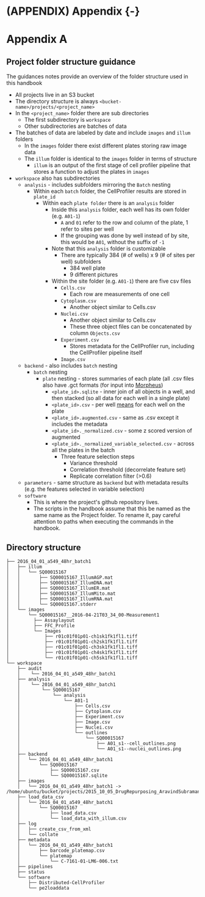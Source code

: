 # (APPENDIX) Appendix {-} 
# Appendix A

## Project folder structure guidance

The guidances notes provide an overview of the folder structure used in this handbook

- All projects live in an S3 bucket
- The directory structure is always `<bucket-name>/projects/<project_name>`
- In the `<project_name>` folder there are sub directories
    - The first subdirectory is `workspace`
    - Other subdirectories are batches of data
- The batches of data are labeled by date and include `images` and `illum` folders
    - In the `images` folder there exist different plates storing raw image data
    - The `illum` folder is identical to the `images` folder in terms of structure
        - `illum` is an output of the first stage of cell profiler pipeline that stores a function to adjust the plates in `images`
- `workspace` also has subdirectories
    - `analysis` - includes subfolders mirroring the `Batch` nesting
        - Within each `batch` folder, the CellProfiler results are stored in `plate_id`  
            - Within each `plate folder` there is an `analysis` folder
                - Inside this `analysis` folder, each well has its own folder (e.g. `A01-1`)
                    - `A` and `01` refer to the row and column of the plate, 1 refer to sites per well
                    - If the grouping was done by well instead of by site, this would be `A01`, without the suffix of `-1`
                - Note that this `analysis` folder is customizable
                    - There are typically 384 (# of wells) x 9 (# of sites per well) subfolders
                        - 384 well plate
                        - 9 different pictures
                - Within the site folder (e.g. `A01-1`) there are five csv files
                    - `Cells.csv`
                        - Each row are measurements of one cell
                    - `Cytoplasm.csv`
                        - Another object similar to Cells.csv
                    - `Nuclei.csv`
                        - Another object similar to Cells.csv
                        - These three object files can be concatenated by column `Objects.csv`
                    - `Experiment.csv`
                        - Stores metadata for the CellProfiler run, including the CellProfiler pipeline itself
                    - `Image.csv`
    - `backend` - also includes `batch` nesting  
        - `batch` nesting
            - `plate` nesting - stores summaries of each plate (all .csv files also have .gct formats (for input into [Morpheus](https://software.broadinstitute.org/morpheus/))
                - `<plate_id>.sqlite` - inner join of all objects in a well, and then stacked (so all data for each well in a single plate)
                - `<plate_id>.csv` - per well [means](https://github.com/broadinstitute/cytominer_scripts/blob/master/aggregate.R#L44) for each well on the plate
                - `<plate_id>.augmented.csv` - same as .csv except it includes the metadata
                - `<plate_id>._normalized.csv` - some z scored version of augmented
                - `<plate_id>._normalized_variable_selected.csv` - across all the plates in the batch
                    - Three feature selection steps
                        - Variance threshold
                        - Correlation threshold (decorrelate feature set)
                        - Replicate correlation filter (>0.6)
    - `parameters` - same structure as `backend` but with metadata results (e.g. the features selected in variable selection)
    - `software`
        - This is where the project's github repository lives.
        - The scripts in the handbook assume that this be named as the same name as the Project folder. To rename it, pay careful attention to paths when executing the commands in the handbook.

## Directory structure

```
├── 2016_04_01_a549_48hr_batch1
│   ├── illum
│   │   └── SQ00015167
│   │       ├── SQ00015167_IllumAGP.mat
│   │       ├── SQ00015167_IllumDNA.mat
│   │       ├── SQ00015167_IllumER.mat
│   │       ├── SQ00015167_IllumMito.mat
│   │       ├── SQ00015167_IllumRNA.mat
│   │       └── SQ00015167.stderr
│   └── images
│       └── SQ00015167__2016-04-21T03_34_00-Measurement1
│         ├── Assaylayout
│         ├── FFC_Profile
│         └── Images
│             ├── r01c01f01p01-ch1sk1fk1fl1.tiff
│             ├── r01c01f01p01-ch2sk1fk1fl1.tiff
│             ├── r01c01f01p01-ch3sk1fk1fl1.tiff
│             ├── r01c01f01p01-ch4sk1fk1fl1.tiff
│             └── r01c01f01p01-ch5sk1fk1fl1.tiff
└── workspace
    ├── audit
    │    └── 2016_04_01_a549_48hr_batch1
    ├── analysis
    │    └── 2016_04_01_a549_48hr_batch1
    │        └── SQ00015167
    │            └── analysis
    │                └── A01-1
    │                    ├── Cells.csv
    │                    ├── Cytoplasm.csv
    │                    ├── Experiment.csv
    │                    ├── Image.csv
    │                    ├── Nuclei.csv
    │                    └── outlines
    │                        └── SQ00015167
    │                            ├── A01_s1--cell_outlines.png
    │                            └── A01_s1--nuclei_outlines.png
    ├── backend
    │   └── 2016_04_01_a549_48hr_batch1
    │       └── SQ00015167
    │           ├── SQ00015167.csv
    │           └── SQ00015167.sqlite
    ├── images
    │   └── 2016_04_01_a549_48hr_batch1 -> /home/ubuntu/bucket/projects/2015_10_05_DrugRepurposing_AravindSubramanian_GolubLab_Broad/2016_04_01_a549_48hr_batch1/images/
    ├── load_data_csv
    │   └── 2016_04_01_a549_48hr_batch1
    │       └── SQ00015167
    │           ├── load_data.csv
    │           └── load_data_with_illum.csv
    ├── log 
    │   ├── create_csv_from_xml
    │   └── collate       
    ├── metadata
    │   └── 2016_04_01_a549_48hr_batch1
    │       ├── barcode_platemap.csv
    │       └── platemap
    │           └── C-7161-01-LM6-006.txt
    ├── pipelines
    ├── status
    └── software
        ├── Distributed-CellProfiler
        └── pe2loaddata
```
